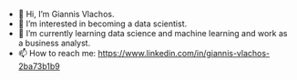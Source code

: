 - 👋 Hi, I’m Giannis Vlachos.
- 👀 I’m interested in becoming a data scientist.
- 🌱 I’m currently learning data science and machine learning and work as a business analyst.
- 📫 How to reach me: https://www.linkedin.com/in/giannis-vlachos-2ba73b1b9

<!---
giannis9696/giannis9696 is a ✨ special ✨ repository because its `README.md` (this file) appears on your GitHub profile.
You can click the Preview link to take a look at your changes.
--->
